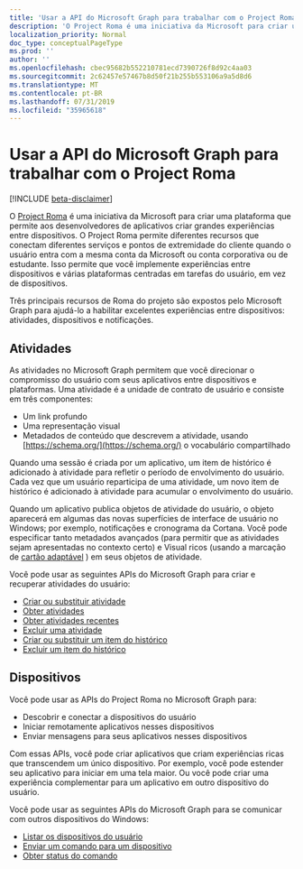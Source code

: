 ```yaml
---
title: 'Usar a API do Microsoft Graph para trabalhar com o Project Roma '
description: 'O Project Roma é uma iniciativa da Microsoft para criar uma plataforma que permite aos desenvolvedores de aplicativos criar grandes experiências entre dispositivos. O Project Roma permite diferentes recursos que conectam diferentes serviços e pontos de extremidade do cliente quando o usuário entra com a mesma conta da Microsoft ou conta corporativa ou de estudante. Isso permite que você implemente experiências entre dispositivos e várias plataformas centradas em tarefas do usuário, em vez de dispositivos. '
localization_priority: Normal
doc_type: conceptualPageType
ms.prod: ''
author: ''
ms.openlocfilehash: cbec95682b552210781ecd7390726f8d92c4aa03
ms.sourcegitcommit: 2c62457e57467b8d50f21b255b553106a9a5d8d6
ms.translationtype: MT
ms.contentlocale: pt-BR
ms.lasthandoff: 07/31/2019
ms.locfileid: "35965618"
---
```

# <a name="use-the-microsoft-graph-api-to-work-with-project-rome"></a>Usar a API do Microsoft Graph para trabalhar com o Project Roma 

[!INCLUDE [beta-disclaimer](../../includes/beta-disclaimer.md)]

O [Project Roma](https://developer.microsoft.com/en-us/windows/project-rome) é uma iniciativa da Microsoft para criar uma plataforma que permite aos desenvolvedores de aplicativos criar grandes experiências entre dispositivos. O Project Roma permite diferentes recursos que conectam diferentes serviços e pontos de extremidade do cliente quando o usuário entra com a mesma conta da Microsoft ou conta corporativa ou de estudante. Isso permite que você implemente experiências entre dispositivos e várias plataformas centradas em tarefas do usuário, em vez de dispositivos. 

Três principais recursos de Roma do projeto são expostos pelo Microsoft Graph para ajudá-lo a habilitar excelentes experiências entre dispositivos: atividades, dispositivos e notificações. 

## <a name="activities"></a>Atividades

As atividades no Microsoft Graph permitem que você direcionar o compromisso do usuário com seus aplicativos entre dispositivos e plataformas. Uma atividade é a unidade de contrato de usuário e consiste em três componentes:

- Um link profundo
- Uma representação visual
- Metadados de conteúdo que descrevem a atividade, usando [https://schema.org/](https://schema.org/) o vocabulário compartilhado

Quando uma sessão é criada por um aplicativo, um item de histórico é adicionado à atividade para refletir o período de envolvimento do usuário. Cada vez que um usuário reparticipa de uma atividade, um novo item de histórico é adicionado à atividade para acumular o envolvimento do usuário.

Quando um aplicativo publica objetos de atividade do usuário, o objeto aparecerá em algumas das novas superfícies de interface de usuário no Windows; por exemplo, notificações e cronograma da Cortana. Você pode especificar tanto metadados avançados (para permitir que as atividades sejam apresentadas no contexto certo) e Visual ricos (usando a marcação de [cartão adaptável](https://adaptivecards.io/) ) em seus objetos de atividade.

Você pode usar as seguintes APIs do Microsoft Graph para criar e recuperar atividades do usuário:

- [Criar ou substituir atividade](../api/projectrome-put-activity.md)
- [Obter atividades](../api/projectrome-get-activities.md)
- [Obter atividades recentes](../api/projectrome-get-recent-activities.md)
- [Excluir uma atividade](../api/projectrome-delete-activity.md)
- [Criar ou substituir um item do histórico](../api/projectrome-put-historyitem.md)
- [Excluir um item do histórico](../api/projectrome-delete-historyitem.md)

## <a name="devices"></a>Dispositivos

Você pode usar as APIs do Project Roma no Microsoft Graph para:

- Descobrir e conectar a dispositivos do usuário
- Iniciar remotamente aplicativos nesses dispositivos
- Enviar mensagens para seus aplicativos nesses dispositivos

Com essas APIs, você pode criar aplicativos que criam experiências ricas que transcendem um único dispositivo. Por exemplo, você pode estender seu aplicativo para iniciar em uma tela maior. Ou você pode criar uma experiência complementar para um aplicativo em outro dispositivo do usuário.

Você pode usar as seguintes APIs do Microsoft Graph para se comunicar com outros dispositivos do Windows:

- [Listar os dispositivos do usuário](../api/user-list-devices.md)
- [Enviar um comando para um dispositivo](../api/send-device-command.md)
- [Obter status do comando](../api/get-device-command-status.md)

